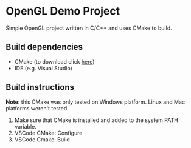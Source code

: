 # OpenGL Demo Project

Simple OpenGL project written in C/C++ and uses CMake to build.

## Build dependencies
 - CMake (to download click [here](https://cmake.org/download/))
 - IDE (e.g. Visual Studio)

## Build instructions
**Note**: this CMake was only tested on Windows platform. Linux and Mac platforms weren't tested.

1. Make sure that CMake is installed and added to the system PATH variable.
2. VSCode CMake: Configure
3. VSCode Cmake: Build
